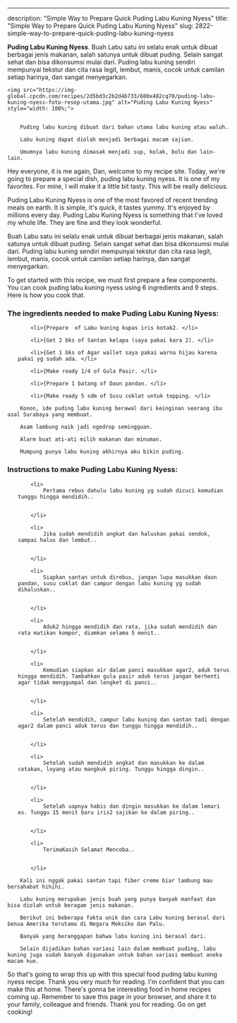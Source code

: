---
description: "Simple Way to Prepare Quick Puding Labu Kuning Nyess"
title: "Simple Way to Prepare Quick Puding Labu Kuning Nyess"
slug: 2822-simple-way-to-prepare-quick-puding-labu-kuning-nyess

<p>
	<strong>Puding Labu Kuning Nyess</strong>. 
	Buah Labu satu ini selalu enak untuk dibuat berbagai jenis makanan, salah satunya untuk dibuat puding. Selain sangat sehat dan bisa dikonsumsi mulai dari. Puding labu kuning sendiri mempunyai tekstur dan cita rasa legit, lembut, manis, cocok untuk camilan setiap harinya, dan sangat menyegarkan.
</p>
<p>
	
	<img src="https://img-global.cpcdn.com/recipes/2d5bd3c2b2d4b733/680x482cq70/puding-labu-kuning-nyess-foto-resep-utama.jpg" alt="Puding Labu Kuning Nyess" style="width: 100%;">
	
	
		Puding labu kuning dibuat dari bahan utama labu kuning atau waluh.
	
		Labu kuning dapat diolah menjadi berbagai macam sajian.
	
		Umumnya labu kuning dimasak menjadi sup, kolak, bolu dan lain-lain.
	
</p>
<p>
	Hey everyone, it is me again, Dan, welcome to my recipe site. Today, we're going to prepare a special dish, puding labu kuning nyess. It is one of my favorites. For mine, I will make it a little bit tasty. This will be really delicious.
</p>
	
<p>
	Puding Labu Kuning Nyess is one of the most favored of recent trending meals on earth. It is simple, it's quick, it tastes yummy. It's enjoyed by millions every day. Puding Labu Kuning Nyess is something that I've loved my whole life. They are fine and they look wonderful.
</p>
<p>
	Buah Labu satu ini selalu enak untuk dibuat berbagai jenis makanan, salah satunya untuk dibuat puding. Selain sangat sehat dan bisa dikonsumsi mulai dari. Puding labu kuning sendiri mempunyai tekstur dan cita rasa legit, lembut, manis, cocok untuk camilan setiap harinya, dan sangat menyegarkan.
</p>

<p>
To get started with this recipe, we must first prepare a few components. You can cook puding labu kuning nyess using 6 ingredients and 9 steps. Here is how you cook that.
</p>

<h3>The ingredients needed to make Puding Labu Kuning Nyess:</h3>

<ol>
	
		<li>{Prepare  of Labu kuning kupas iris kotak2. </li>
	
		<li>{Get 2 bks of Santan kelapa (saya pakai kara 2). </li>
	
		<li>{Get 1 bks of Agar wallet saya pakai warna hijau karena pakai yg sudah ada. </li>
	
		<li>{Make ready 1/4 of Gula Pasir. </li>
	
		<li>{Prepare 1 batang of Daun pandan. </li>
	
		<li>{Make ready 5 sdm of Susu coklat untuk topping. </li>
	
</ol>
<p>
	
		Konon, ide puding labu kuning berawal dari keinginan seorang ibu asal Surabaya yang membuat.
	
		Asam lambung naik jadi ngedrop semingguan.
	
		Alarm buat ati-ati milih makanan dan minuman.
	
		Mumpung punya labu kuning akhirnya aku bikin puding.
	
</p>

<h3>Instructions to make Puding Labu Kuning Nyess:</h3>

<ol>
	
		<li>
			Pertama rebus dahulu labu kuning yg sudah dicuci kemudian tunggu hingga mendidih..
			
			
		</li>
	
		<li>
			Jika sudah mendidih angkat dan haluskan pakai sendok, sampai halus dan lembut..
			
			
		</li>
	
		<li>
			Siapkan santan untuk direbus, jangan lupa masukkan daun pandan, susu coklat dan campur dengan labu kuning yg sudah dihaluskan..
			
			
		</li>
	
		<li>
			Aduk2 hingga mendidih dan rata, jika sudah mendidih dan rata matikan kompor, diamkan selama 5 menit..
			
			
		</li>
	
		<li>
			Kemudian siapkan air dalam panci masukkan agar2, aduk terus hingga mendidih. Tambahkan gula pasir aduk terus jangan berhenti agar tidak menggumpal dan lengket di panci..
			
			
		</li>
	
		<li>
			Setelah mendidih, campur labu kuning dan santan tadi dengan agar2 dalam panci aduk terus dan tunggu hingga mendidih..
			
			
		</li>
	
		<li>
			Setelah sudah mendidih angkat dan masukkan ke dalam cetakan, loyang atau mangkuk piring. Tunggu hingga dingin..
			
			
		</li>
	
		<li>
			Setelah uapnya habis dan dingin masukkan ke dalam lemari es. Tunggu 15 menit baru iris2 sajikan ke dalam piring..
			
			
		</li>
	
		<li>
			TerimaKasih Selamat Mencoba..
			
			
		</li>
	
</ol>

<p>
	
		Kali ini nggak pakai santan tapi fiber creme biar lambung mau bersahabat hihihi.
	
		Labu kuning merupakan jenis buah yang punya banyak manfaat dan bisa diolah untuk beragam jenis makanan.
	
		Berikut ini beberapa fakta unik dan cara Labu kuning berasal dari benua Amerika terutama di Negara Meksiko dan Palu.
	
		Banyak yang beranggapan bahwa labu kuning ini berasal dari.
	
		Selain dijadikan bahan variasi lain dalam membuat puding, labu kuning juga sudah banyak digunakan untuk bahan variasi membuat aneka macam kue.
	
</p>

<p>
	So that's going to wrap this up with this special food puding labu kuning nyess recipe. Thank you very much for reading. I'm confident that you can make this at home. There's gonna be interesting food in home recipes coming up. Remember to save this page in your browser, and share it to your family, colleague and friends. Thank you for reading. Go on get cooking!
</p>

